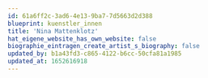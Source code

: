```yaml
---
id: 61a6ff2c-3ad6-4e13-9ba7-7d5663d2d388
blueprint: kuenstler_innen
title: 'Nina Mattenklotz'
hat_eigene_website_has_own_website: false
biographie_eintragen_create_artist_s_biography: false
updated_by: b1a43fd3-c865-4122-b6cc-50cfa81a1985
updated_at: 1652616918
---
```

